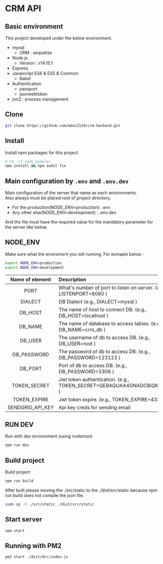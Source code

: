# CRM API

<!-- ## SETUP BABEL -->

<!-- npm install --save-dev babel-cli babel-preset-env babel-preset-es2015 babel-preset-stage-2 nodemon

touch .babelrc
{
"presets": ["env", "stage-2", "es2015"]
}

add this to package.json

"start": "nodemon ./server.js --exec babel-node -e js" -->

## Basic environment

This project developed under the below environment.

-  mysql
   -  ORM : sequelize
-  Node.js
   -  Version : v14.15.1
-  Express
-  Javascript ES6 & ES5 & Common
   -  Babel
-  Authentication
   -  passport
   -  jsonwebtoken
-  pm2 : process management

## Clone

```bash
git clone https://github.com/mduc2110/crm-backend.git
```

## Install

Install npm packages for this project.

```bash
# rm -rf node_modules
npm install && npm audit fix
```

## Main configuration by `.env` and `.env.dev`

Main configuration of the server that name as each environments.<br>
Also always must be placed root of project directory.

-  For the production(NODE_ENV=production): .env
-  Any other else(NODE_ENV=development) : .env.dev

And the file must have the required value for the mandatory parameter for the server like below.

## NODE_ENV

Make sure what the enviroment you will running. For exmaple below :

```bash
export NODE_ENV=production
export NODE_ENV=development
```

| Name of element  | Description                                                            |
| :--------------: | :--------------------------------------------------------------------- |
|       PORT       | What's number of port to listen on server. (e.g., LISTENPORT=8080 )    |
|     DIALECT      | DB Dialect (e.g., DIALECT=mysql )                                      |
|     DB_HOST      | The name of host to connect DB. (e.g., DB_HOST=localhost )             |
|     DB_NAME      | The name of database to access tables. (e.g., DB_NAME=crm_db )         |
|     DB_USER      | The username of db to access DB. (e.g., DB_USER=root )                 |
|   DB_PASSWORD    | The password of db to access DB. (e.g., DB_PASSWORD=123123 )           |
|     DB_PORT      | Port of db to access DB. (e.g., DB_PASSWORD=3306 )                     |
|   TOKEN_SECRET   | Jwt token authentication. (e.g., TOKEN_SECRET=QEBAQUAA4GNADCBiQKBgQC ) |
|   TOKEN_EXPIRE   | Jwt token expire. (e.g., TOKEN_EXPIRE=43200 )                          |
| SENDGRID_API_KEY | Api key creds for sending email                                        |

## RUN DEV

Run with dev environment (using nodemon)

```bash
npm run dev
```

## Build project

Build project

```bash
npm run build
```

After built please moving the ./src/static to the ./dist/src/static because npm run build does not compile the json file.

```bash
sudo cp -R ./src/static ./dist/src/static
```

## Start server

```bash
npm start
```

## Running with PM2

```bash
pm2 start ./dist/drc/index.js
```
